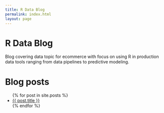 ```yaml
---
title: R Data Blog
permalink: index.html
layout: page
---
```

# R Data Blog

Blog covering data topic for ecommerce with focus on using R
in production data tools ranging from data pipelines to
predictive modeling.


# Blog posts
<ul>
  {% for post in site.posts %}
    <li>
      <a href="{{ post.url }}">{{ post.title }}</a>
    </li>
  {% endfor %}
</ul>
